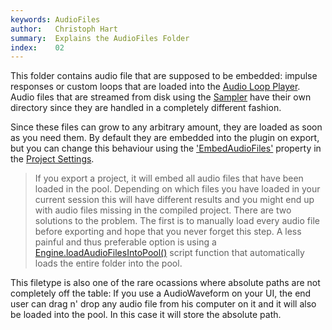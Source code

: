 ```yaml
---
keywords: AudioFiles
author:   Christoph Hart
summary:  Explains the AudioFiles Folder
index:    02
---
```


This folder contains audio file that are supposed to be embedded: impulse responses or custom loops that are loaded into the [Audio Loop Player](/hise-modules/sound-generators/list/audiolooper). Audio files that are streamed from disk using the [Sampler](/hise-modules/sound-generators/list/streamingsampler) have their own directory since they are handled in a completely different fashion.

Since these files can grow to any arbitrary amount, they are loaded as soon as you need them. By default they are embedded into the plugin on export, but you can change this behaviour using the ['EmbedAudioFiles'](/working-with-hise/settings/project#embed-audio-files) property in the [Project Settings](/working-with-hise/settings/project).

> If you export a project, it will embed all audio files that have been loaded in the pool. Depending on which files you have loaded in your current session this will have different results and you might end up with audio files missing in the compiled project. There are two solutions to the problem. The first is to manually load every audio file before exporting and hope that you never forget this step. A less painful and thus preferable option is using a [Engine.loadAudioFilesIntoPool()](/scripting/scripting-api/engine#loadaudiofilesintopool) script function that automatically loads the entire folder into the pool.

This filetype is also one of the rare ocassions where absolute paths are not completely off the table: If you use a AudioWaveform on your UI, the end user can drag n' drop any audio file from his computer on it and it will also be loaded into the pool. In this case it will store the absolute path. 
